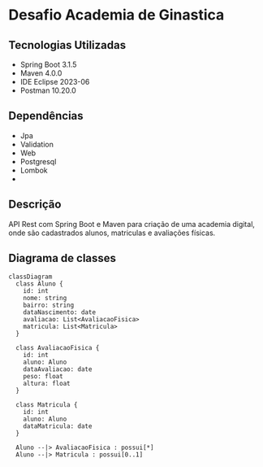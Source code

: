 # Desafio Academia de Ginastica

## Tecnologias Utilizadas

* Spring Boot 3.1.5
* Maven 4.0.0
* IDE Eclipse 2023-06
* Postman 10.20.0

## Dependências

* Jpa
* Validation
* Web
* Postgresql
* Lombok
* 

## Descrição

API Rest com Spring Boot e Maven para criação de uma academia digital, onde são cadastrados alunos, matriculas e avaliações físicas.

## Diagrama de classes

```mermaid
classDiagram
  class Aluno {
    id: int
    nome: string
    bairro: string
    dataNascimento: date
    avaliacao: List<AvaliacaoFisica>
    matricula: List<Matricula>
  }

  class AvaliacaoFisica {
    id: int
    aluno: Aluno
    dataAvaliacao: date
    peso: float
    altura: float
  }

  class Matricula {
    id: int
    aluno: Aluno
    dataMatricula: date
  }

  Aluno --|> AvaliacaoFisica : possui[*]
  Aluno --|> Matricula : possui[0..1]
```
